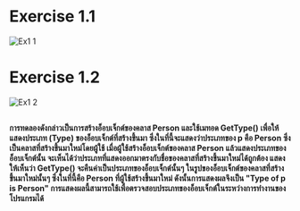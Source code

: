 # Exercise 1.1
![Ex1 1](https://github.com/65030179179Pattarapon/03376836-OOP-2566-Lab-05/assets/144198506/bf648650-5243-4a42-8005-dce09bf7501f)

# Exercise 1.2
![Ex1 2](https://github.com/65030179179Pattarapon/03376836-OOP-2566-Lab-05/assets/144198506/105057b3-9a19-4693-a46c-b63293eeecc2)

##
#### การทดลองดังกล่าวเป็นการสร้างอ็อบเจ็กต์ของคลาส Person และใช้เมทอด GetType() เพื่อให้แสดงประเภท (Type) ของอ็อบเจ็กต์ที่สร้างขึ้นมา ซึ่งในที่นี้จะแสดงว่าประเภทของ p คือ Person ซึ่งเป็นคลาสที่สร้างขึ้นมาใหม่โดยผู้ใช้ เมื่อผู้ใช้สร้างอ็อบเจ็กต์ของคลาส Person แล้วแสดงประเภทของอ็อบเจ็กต์นั้น จะเห็นได้ว่าประเภทที่แสดงออกมาตรงกับชื่อของคลาสที่สร้างขึ้นมาใหม่ได้ถูกต้อง แสดงให้เห็นว่า GetType() จะคืนค่าเป็นประเภทของอ็อบเจ็กต์นั้นๆ ในรูปของอ็อบเจ็กต์ของคลาสที่สร้างขึ้นมาใหม่นั้นๆ ซึ่งในที่นี้คือ Person ที่ผู้ใช้สร้างขึ้นมาใหม่ ดังนั้นการแสดงผลจึงเป็น "Type of p is Person" การแสดงผลนี้สามารถใช้เพื่อตรวจสอบประเภทของอ็อบเจ็กต์ในระหว่างการทำงานของโปรแกรมได้
